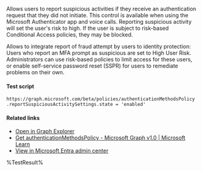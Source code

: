 Allows users to report suspicious activities if they receive an authentication request that they did not initiate. This control is available when using the Microsoft Authenticator app and voice calls. Reporting suspicious activity will set the user's risk to high. If the user is subject to risk-based Conditional Access policies, they may be blocked.

Allows to integrate report of fraud attempt by users to identity protection: Users who report an MFA prompt as suspicious are set to High User Risk. Administrators can use risk-based policies to limit access for these users, or enable self-service password reset (SSPR) for users to remediate problems on their own.

#### Test script
```
https://graph.microsoft.com/beta/policies/authenticationMethodsPolicy
.reportSuspiciousActivitySettings.state = 'enabled'
```

#### Related links

- [Open in Graph Explorer](https://developer.microsoft.com/en-us/graph/graph-explorer?request=policies/authenticationMethodsPolicy&method=GET&version=beta&GraphUrl=https://graph.microsoft.com)
- [Get authenticationMethodsPolicy - Microsoft Graph v1.0 | Microsoft Learn](https://learn.microsoft.com/en-us/graph/api/authenticationmethodspolicy-get)
- [View in Microsoft Entra admin center](https://entra.microsoft.com/#view/Microsoft_AAD_IAM/AuthenticationMethodsMenuBlade/~/AuthMethodsSettings)

<!--- Results --->
%TestResult%

